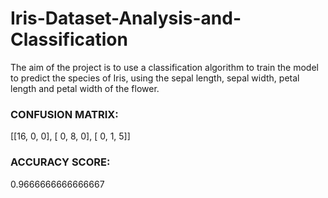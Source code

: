 # Iris-Dataset-Analysis-and-Classification

The aim of the project is to use a classification algorithm
to train the model to predict the species of Iris, using the
sepal length, sepal width, petal length and petal width of the
flower.

### CONFUSION MATRIX:
[[16,  0,  0],
 [ 0,  8,  0],
 [ 0,  1,  5]]
 
### ACCURACY SCORE: 
 0.9666666666666667
